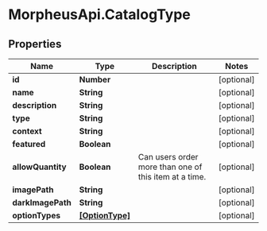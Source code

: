 # MorpheusApi.CatalogType

## Properties

Name | Type | Description | Notes
------------ | ------------- | ------------- | -------------
**id** | **Number** |  | [optional] 
**name** | **String** |  | [optional] 
**description** | **String** |  | [optional] 
**type** | **String** |  | [optional] 
**context** | **String** |  | [optional] 
**featured** | **Boolean** |  | [optional] 
**allowQuantity** | **Boolean** | Can users order more than one of this item at a time. | [optional] 
**imagePath** | **String** |  | [optional] 
**darkImagePath** | **String** |  | [optional] 
**optionTypes** | [**[OptionType]**](OptionType.md) |  | [optional] 


